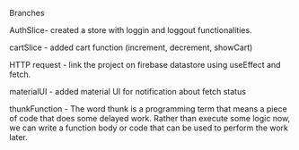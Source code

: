Branches

AuthSlice- created a store with loggin and loggout functionalities.

cartSlice - added cart function (increment, decrement, showCart)

HTTP request - link the project on firebase datastore using 
useEffect and fetch.

materialUI - added material UI for notification about fetch status

thunkFunction -  The word thunk is a programming term that means a piece of code that does some delayed work. Rather than execute some logic now, we can write a function body or code that can be used to perform the work later.